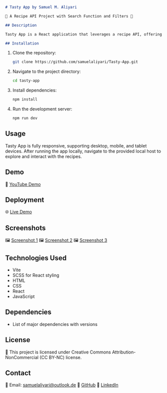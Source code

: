 ```markdown
# Tasty App by Samuel M. Aliyari

🍲 A Recipe API Project with Search Function and Filters 🍔

## Description

Tasty App is a React application that leverages a recipe API, offering search functionality and filters based on region, area, and category. Each recipe detail page includes both a recipe and a video.

## Installation
```

1. Clone the repository:

    ```bash
    git clone https://github.com/samuelaliyari/Tasty-App.git
    ```

2. Navigate to the project directory:

    ```bash
    cd tasty-app
    ```

3. Install dependencies:

    ```bash
    npm install
    ```

4. Run the development server:
    ```bash
    npm run dev
    ```

## Usage

Tasty App is fully responsive, supporting desktop, mobile, and tablet devices. After running the app locally, navigate to the provided local host to explore and interact with the recipes.

## Demo

🎥 [YouTube Demo](https://youtu.be/XPSm7m-_EFY)

## Deployment

🌐 [Live Demo](https://www.sawebs.de/)

## Screenshots

🖼️ [Screenshot 1](./public/mobile.png)
🖼️ [Screenshot 2](./public/ipadair.png)
🖼️ [Screenshot 3](./public/laptop.png)

## Technologies Used

-   Vite
-   SCSS for React styling
-   HTML
-   CSS
-   React
-   JavaScript

## Dependencies

-   List of major dependencies with versions

## License

📄 This project is licensed under Creative Commons Attribution-NonCommercial (CC BY-NC) license.

## Contact

📧 Email: samuelaliyari@outlook.de
🔗 [GitHub](https://github.com/samuelaliyari)
🔗 [LinkedIn](https://www.linkedin.com/in/samuel-aliyari-539158295/)
